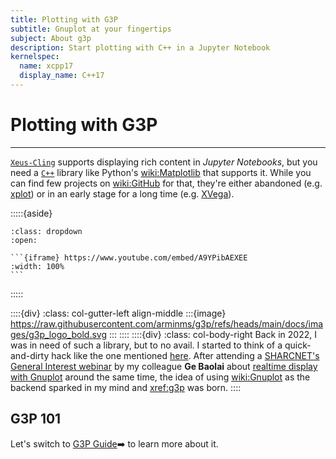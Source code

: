 ```yaml
---
title: Plotting with G3P
subtitle: Gnuplot at your fingertips
subject: About g3p
description: Start plotting with C++ in a Jupyter Notebook
kernelspec:
  name: xcpp17
  display_name: C++17
---
```


# Plotting with G3P

---

[`Xeus-Cling`](xref:xeus-cling) supports displaying rich content in _Jupyter Notebooks_, but you need a [`C++`](wiki:C++) library like Python's <wiki:Matplotlib> that supports it. While you can find few projects on <wiki:GitHub> for that, they're either abandoned (e.g. [xplot](https://github.com/QuantStack/xplot)) or in an early stage for a long time (e.g. [XVega](https://github.com/jupyter-xeus/xvega)).

:::::{aside}

````{seealso} Watch Baolai's talk 📺
:class: dropdown
:open:

```{iframe} https://www.youtube.com/embed/A9YPibAEXEE
:width: 100%
```
````
:::::

::::{div}
:class: col-gutter-left align-middle
:::{image} https://raw.githubusercontent.com/arminms/g3p/refs/heads/main/docs/images/g3p_logo_bold.svg
:::
::::
::::{div}
:class: col-body-right
Back in 2022, I was in need of such a library, but to no avail. I started to think of a quick-and-dirty hack like the one mentioned [here](https://github.com/jupyter-xeus/xeus-cling/issues/435#issuecomment-1170253431). After attending a [SHARCNET's General Interest webinar](https://youtube.sharcnet.ca) by my colleague **Ge Baolai** about [realtime display with Gnuplot](https://youtu.be/A9YPibAEXEE) around the same time, the idea of using <wiki:Gnuplot> as the backend sparked in my mind and <xref:g3p> was born.
::::

## G3P 101
Let's switch to [G3P Guide](xref:g3p)➡️ to learn more about it.